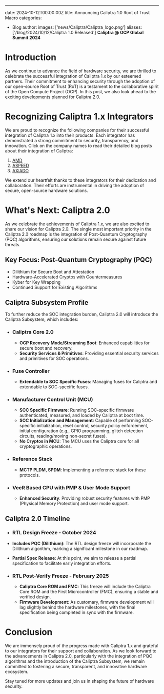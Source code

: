 ----
date: 2024-10-12T00:00:00Z
title: Announcing Caliptra 1.0 Root of Trust Macro
categories:
  - Blog
author:
images: ['news/Caliptra/Caliptra_logo.png']
aliases: ['/blog/2024/10/12/Caliptra 1.0 Released']
**Caliptra @ OCP Global Summit 2024**

# Introduction

As we continue to advance the field of hardware security, we are thrilled to celebrate the successful integration of Caliptra 1.x by our esteemed partners. Their commitment to enhancing security through the adoption of our open-source Root of Trust (RoT) is a testament to the collaborative spirit of the Open Compute Project (OCP). In this post, we also look ahead to the exciting developments planned for Caliptra 2.0.

# Recognizing Caliptra 1.x Integrators

We are proud to recognize the following companies for their successful integration of Caliptra 1.x into their products. Each integrator has demonstrated a strong commitment to security, transparency, and innovation. Click on the company names to read their detailed blog posts about their integration of Caliptra:

1. [AMD](https://community.amd.com/t5/corporate/addressing-security-integrating-project-caliptra-into-amd-s/ba-p/716837)
2. [ASPEED](https://www.aspeedtech.com/news_content/?id=66fe4a60e3e8c86fb9134b0e)
3. [AXIADO](https://axiado.com/axiado-integrates-caliptra-1-0-silicon-root-of-trust-into-its-flagship-tcu-product/)

We extend our heartfelt thanks to these integrators for their dedication and collaboration. Their efforts are instrumental in driving the adoption of secure, open-source hardware solutions.

# What's Next: Caliptra 2.0

As we celebrate the achievements of Caliptra 1.x, we are also excited to share our vision for Caliptra 2.0. The single most important priority in the Caliptra 2.0 roadmap is the integration of Post-Quantum Cryptography (PQC) algorithms, ensuring our solutions remain secure against future threats.

## Key Focus: Post-Quantum Cryptography (PQC)

- Dilithium for Secure Boot and Attestation
- Hardware-Accelerated Cryptos with Countermeasures
- Kyber for Key Wrapping
- Continued Support for Existing Algorithms

## Caliptra Subsystem Profile

To further reduce the SOC integration burden, Caliptra 2.0 will introduce the Caliptra Subsystem, which includes:

- ### Caliptra Core 2.0

  - **OCP Recovery Mode/Streaming Boot**: Enhanced capabilities for secure boot and recovery.
  - **Security Services & Primitives**: Providing essential security services and primitives for SOC operations.

- ### Fuse Controller

  - **Extendable to SOC Specific Fuses**: Managing fuses for Caliptra and extendable to SOC-specific fuses.

- ### Manufacturer Control Unit (MCU)

  - **SOC Specific Firmware**: Running SOC-specific firmware authenticated, measured, and loaded by Caliptra at boot time.
  - **SOC Initialization and Management**: Capable of performing SOC-specific initialization, reset control, security policy enforcement, initial configuration (e.g., GPIO programming, glitch detection circuits, reading/moving non-secret fuses).
  - **No Cryptos in MCU**: The MCU uses the Caliptra core for all cryptographic operations.

- ### Reference Stack

  - **MCTP PLDM, SPDM**: Implementing a reference stack for these protocols.

- ### VeeR Based CPU with PMP & User Mode Support

  - **Enhanced Security**: Providing robust security features with PMP (Physical Memory Protection) and user mode support.

## Caliptra 2.0 Timeline

- ### RTL Design Freeze \- October 2024

- **Includes PQC (Dilithium)**: The RTL design freeze will incorporate the Dilithium algorithm, marking a significant milestone in our roadmap.
- **Partial Spec Release**: At this point, we aim to release a partial specification to facilitate early integration efforts.

- ### RTL Post-Verify Freeze \- February 2025

  - **Caliptra Core ROM and FMC**: This freeze will include the Caliptra Core ROM and the First Microcontroller (FMC), ensuring a stable and verified design.
  - **Firmware Development**: As customary, firmware development will lag slightly behind the hardware milestones, with the final specification being completed in sync with the firmware.

# Conclusion

We are immensely proud of the progress made with Caliptra 1.x and grateful to our integrators for their support and collaboration. As we look forward to the advancements in Caliptra 2.0, particularly with the integration of PQC algorithms and the introduction of the Caliptra Subsystem, we remain committed to fostering a secure, transparent, and innovative hardware ecosystem.

Stay tuned for more updates and join us in shaping the future of hardware security.


